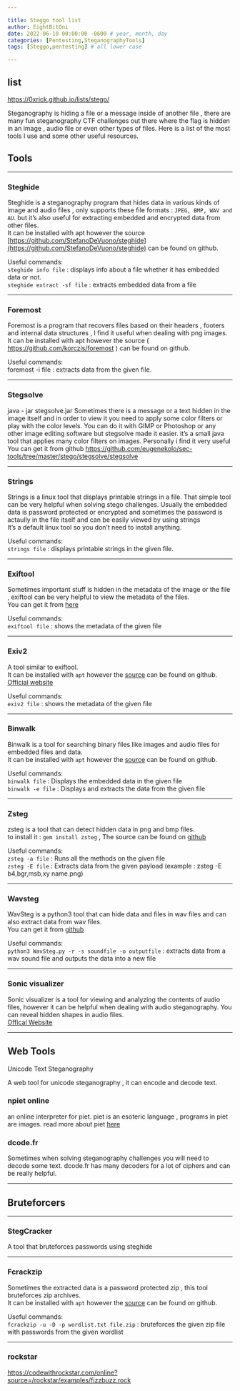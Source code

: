 ```yaml
---

title: Steggo tool list
author: EightBitOni
date: 2022-06-10 00:00:00 -0600 # year, month, day
categories: [Pentesting,SteganographyTools]
tags: [Steggo,pentesting] # all lower case

---
```



## list

https://0xrick.github.io/lists/stego/

Steganography is hiding a file or a message inside of another file , there are many fun steganography CTF challenges out there where the flag is hidden in an image , audio file or even other types of files. Here is a list of the most tools I use and some other useful resources.
 
## Tools 
 ---
### Steghide

Steghide is a steganography program that hides data in various kinds of image and audio files , only supports these file formats : `JPEG, BMP, WAV and AU`. but it’s also useful for extracting embedded and encrypted data from other files.  
It can be installed with apt however the source [https://github.com/StefanoDeVuono/steghide](https://github.com/StefanoDeVuono/steghide) can be found on github.

Useful commands:  
`steghide info file` : displays info about a file whether it has embedded data or not.  
`steghide extract -sf file` : extracts embedded data from a file

---
### Foremost

Foremost is a program that recovers files based on their headers , footers and internal data structures , I find it useful when dealing with png images.  
It can be installed with apt however the source ( https://github.com/korczis/foremost ) can be found on github.

Useful commands:  
foremost -i file : extracts data from the given file.

---
### Stegsolve
java - jar stegsolve.jar
Sometimes there is a message or a text hidden in the image itself and in order to view it you need to apply some color filters or play with the color levels. You can do it with GIMP or Photoshop or any other image editing software but stegsolve made it easier. it’s a small java tool that applies many color filters on images. Personally i find it very useful  
You can get it from github https://github.com/eugenekolo/sec-tools/tree/master/stego/stegsolve/stegsolve

---
### Strings

Strings is a linux tool that displays printable strings in a file. That simple tool can be very helpful when solving stego challenges. Usually the embedded data is password protected or encrypted and sometimes the password is actaully in the file itself and can be easily viewed by using strings  
It’s a default linux tool so you don’t need to install anything.

Useful commands:  
`strings file` : displays printable strings in the given file.

---
### Exiftool

Sometimes important stuff is hidden in the metadata of the image or the file , exiftool can be very helpful to view the metadata of the files.  
You can get it from [here](https://www.sno.phy.queensu.ca/~phil/exiftool/)

Useful commands:  
`exiftool file` : shows the metadata of the given file

---
### Exiv2

A tool similar to exiftool.  
It can be installed with `apt` however the [source](https://github.com/Exiv2/exiv2) can be found on github.  
[Official website](http://www.exiv2.org/)

Useful commands:  
`exiv2 file` : shows the metadata of the given file

---
### Binwalk

Binwalk is a tool for searching binary files like images and audio files for embedded files and data.  
It can be installed with `apt` however the [source](https://github.com/ReFirmLabs/binwalk) can be found on github.

Useful commands:  
`binwalk file` : Displays the embedded data in the given file  
`binwalk -e file` : Displays and extracts the data from the given file

---
### Zsteg

zsteg is a tool that can detect hidden data in png and bmp files.  
to install it : `gem install zsteg` , The source can be found on [github](https://github.com/zed-0xff/zsteg)

Useful commands:  
`zsteg -a file` : Runs all the methods on the given file  
`zsteg -E file` : Extracts data from the given payload (example : zsteg -E b4,bgr,msb,xy name.png)

---
### Wavsteg

WavSteg is a python3 tool that can hide data and files in wav files and can also extract data from wav files.  
You can get it from [github](https://github.com/ragibson/Steganography#WavSteg)

Useful commands:  
`python3 WavSteg.py -r -s soundfile -o outputfile` : extracts data from a wav sound file and outputs the data into a new file

---
### Sonic visualizer

Sonic visualizer is a tool for viewing and analyzing the contents of audio files, however it can be helpful when dealing with audio steganography. You can reveal hidden shapes in audio files.  
[Offical Website](https://www.sonicvisualiser.org/)


---

## Web Tools

Unicode Text Steganography

A web tool for unicode steganography , it can encode and decode text.

### npiet online

an online interpreter for piet. piet is an esoteric language , programs in piet are images. read more about piet [here](http://www.dangermouse.net/esoteric/piet.html)

### dcode.fr

Sometimes when solving steganography challenges you will need to decode some text. dcode.fr has many decoders for a lot of ciphers and can be really helpful.


---
## Bruteforcers
---
### StegCracker

A tool that bruteforces passwords using steghide

---
### Fcrackzip

Sometimes the extracted data is a password protected zip , this tool bruteforces zip archives.  
It can be installed with `apt` however the [source](https://github.com/hyc/fcrackzip) can be found on github.

Useful commands:  
`fcrackzip -u -D -p wordlist.txt file.zip` : bruteforces the given zip file with passwords from the given wordlist


---
### rockstar
https://codewithrockstar.com/online?source=/rockstar/examples/fizzbuzz.rock